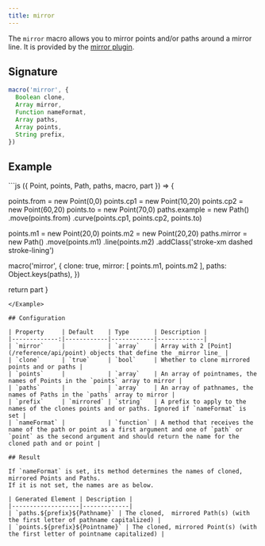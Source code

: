 ```yaml
---
title: mirror
---
```


The `mirror` macro allows you to mirror points and/or paths around a mirror
line. It is provided by the [mirror plugin](/reference/plugins/mirror/).

## Signature

```js
macro('mirror', {
  Boolean clone,
  Array mirror,
  Function nameFormat,
  Array paths,
  Array points,
  String prefix,
})
```

## Example

<Example caption="An example of the mirror macro">
```js
({ Point, points, Path, paths, macro, part }) => {

  points.from = new Point(0,0)
  points.cp1 = new Point(10,20)
  points.cp2 = new Point(60,20)
  points.to = new Point(70,0)
  paths.example = new Path()
    .move(points.from)
    .curve(points.cp1, points.cp2, points.to)

  points.m1 =  new Point(20,0)
  points.m2 =  new Point(20,20)
  paths.mirror = new Path()
    .move(points.m1)
    .line(points.m2)
    .addClass('stroke-xm dashed stroke-lining')
  
  macro('mirror', {
    clone: true,
    mirror: [ points.m1, points.m2 ],
    paths: Object.keys(paths),
  })

  return part
}
```
</Example>

## Configuration

| Property     | Default    | Type       | Description |
|-------------:|------------|------------|-------------|
| `mirror`     |            | `array`    | Array with 2 [Point](/reference/api/point) objects that define the _mirror line_ |
| `clone`      | `true`     | `bool`     | Whether to clone mirrored points and or paths |
| `points`     |            | `array`    | An array of pointnames, the names of Points in the `points` array to mirror |
| `paths`      |            | `array`    | An array of pathnames, the names of Paths in the `paths` array to mirror |
| `prefix`     | `mirrored` | `string`   | A prefix to apply to the names of the clones points and or paths. Ignored if `nameFormat` is set |
| `nameFormat` |            | `function` | A method that receives the name of the path or point as a first argument and one of `path` or `point` as the second argument and should return the name for the cloned path and or point |

## Result

If `nameFormat` is set, its method determines the names of cloned, mirrored Points and Paths.
If it is not set, the names are as below.

| Generated Element | Description |
|-------------------|-------------|
| `paths.${prefix}${Pathname}` | The cloned,  mirrored Path(s) (with the first letter of pathname capitalized) |
| `points.${prefix}${Pointname}` | The cloned, mirrored Point(s) (with the first letter of pointname capitalized) |
